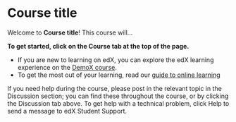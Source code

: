 # Course title

Welcome to **Course title**! This course will...

**To get started, click on the Course tab at the top of the page.**

+ If you are new to learning on edX, you can explore the edX learning experience on the [DemoX course](https://www.edx.org/course/demox).
+ To get the most out of your learning, read our [guide to online learning](https://rpf-futurelearn.s3.eu-west-1.amazonaws.com/all+courses+/Guide+for+online+learning+with+EdX+%26+Raspberry+Pi.pdf)

If you need help during the course, please post in the relevant topic in the Discussion section; you can find these throughout the course, or by clicking the Discussion tab above. To get help with a technical problem, click Help to send a message to edX Student Support.